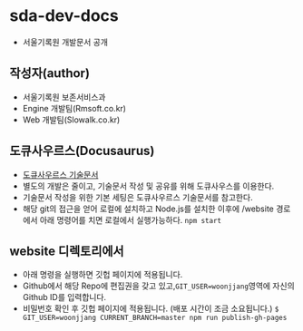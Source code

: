 # sda-dev-docs
* 서울기록원 개발문서 공개

## 작성자(author)

* 서울기록원 보존서비스과
* Engine 개발팀(Rmsoft.co.kr)
* Web 개발팀(Slowalk.co.kr)

## 도큐사우르스(Docusaurus)

* [도큐사우르스 기술문서](https://docusaurus.io/docs/en/installation)
* 별도의 개발은 줄이고, 기술문서 작성 및 공유를 위해 도큐사우스를 이용한다.
* 기술문서 작성을 위한 기본 세팅은 도큐사우르스 기술문서를 참고한다.
* 해당 git의 접근을 얻어 로컬에 설치하고 Node.js를 설치한 이후에 /website 경로에서 아래 명령어를 치면 로컬에서 실행가능하다. 
```npm start```

## website 디렉토리에서 
* 아래 명령을 실행하면 깃헙 페이지에 적용됩니다. 
* Github에서 해당 Repo에 편집권을 갖고 있고,```GIT_USER=woonjjang```영역에 자신의 Github ID를 입력합니다. 
* 비밀번호 확인 후 깃헙 페이지에 적용됩니다. (배포 시간이 조금 소요됩니다.)
```$ GIT_USER=woonjjang CURRENT_BRANCH=master npm run publish-gh-pages```


